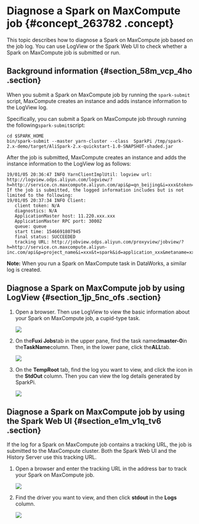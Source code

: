 # Diagnose a Spark on MaxCompute job {#concept_263782 .concept}

This topic describes how to diagnose a Spark on MaxCompute job based on the job log. You can use LogView or the Spark Web UI to check whether a Spark on MaxCompute job is submitted or run.

## Background information {#section_58m_vcp_4ho .section}

When you submit a Spark on MaxCompute job by running the `spark-submit` script, MaxCompute creates an instance and adds instance information to the LogView log.

Specifically, you can submit a Spark on MaxCompute job through running the following`spark-submit`script:

``` {#codeblock_ptt_kpx_imm}
cd $SPARK_HOME
bin/spark-submit --master yarn-cluster --class  SparkPi /tmp/spark-2.x-demo/target/AliSpark-2.x-quickstart-1.0-SNAPSHOT-shaded.jar
```

After the job is submitted, MaxCompute creates an instance and adds the instance information to the LogView log as follows:

``` {#codeblock_tya_hmb_2ji}
19/01/05 20:36:47 INFO YarnClientImplUtil: logview url: http://logview.odps.aliyun.com/logview/?h=http://service.cn.maxcompute.aliyun.com/api&p=qn_beijing&i=xxx&token=xxx
If the job is submitted, the logged information includes but is not limited to the following:
19/01/05 20:37:34 INFO Client:
   client token: N/A
   diagnostics: N/A
   ApplicationMaster host: 11.220.xxx.xxx
   ApplicationMaster RPC port: 30002
   queue: queue
   start time: 1546691807945
   final status: SUCCEEDED
   tracking URL: http://jobview.odps.aliyun.com/proxyview/jobview/?h=http://service.cn.maxcompute.aliyun-inc.com/api&p=project_name&i=xxx&t=spark&id=application_xxx&metaname=xxx&token=xxx
```

**Note:** When you run a Spark on MaxCompute task in DataWorks, a similar log is created.

## Diagnose a Spark on MaxCompute job by using LogView {#section_1jp_5nc_ofs .section}

1.  Open a browser. Then use LogView to view the basic information about your Spark on MaxCompute job, a cupid-type task.

    ![](http://static-aliyun-doc.oss-cn-hangzhou.aliyuncs.com/assets/img/217830/156404375347096_en-US.jpg)

2.  On the**Fuxi Jobs**tab in the upper pane, find the task named**master-0**in the**TaskName**column. Then, in the lower pane, click the**ALL**tab.

    ![](http://static-aliyun-doc.oss-cn-hangzhou.aliyuncs.com/assets/img/217830/156404375447097_en-US.jpg)

3.  On the **TempRoot** tab, find the log you want to view, and click the icon in the **StdOut** column. Then you can view the log details generated by SparkPi.

    ![](http://static-aliyun-doc.oss-cn-hangzhou.aliyuncs.com/assets/img/217830/156404375447098_en-US.jpg)


## Diagnose a Spark on MaxCompute job by using the Spark Web UI {#section_e1m_v1q_tv6 .section}

If the log for a Spark on MaxCompute job contains a tracking URL, the job is submitted to the MaxCompute cluster. Both the Spark Web UI and the History Server use this tracking URL.

1.  Open a browser and enter the tracking URL in the address bar to track your Spark on MaxCompute job.

    ![](http://static-aliyun-doc.oss-cn-hangzhou.aliyuncs.com/assets/img/217830/156404375447099_en-US.jpg)

2.  Find the driver you want to view, and then click **stdout** in the **Logs** column.

    ![](http://static-aliyun-doc.oss-cn-hangzhou.aliyuncs.com/assets/img/217830/156404375447100_en-US.jpg)



